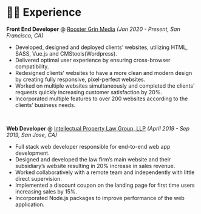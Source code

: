 # 👨‍💻 Experience

**Front End Developer** @ [Rooster Grin Media](https://www.roostergrin.com/) _(Jan 2020 - Present, San Francisco, CA)_

- Developed, designed and deployed clients’ websites, utilizing HTML, SASS, Vue.js and CMStools(Wordpress).
- Delivered optimal user experience by ensuring cross-browser compatibility.
- Redesigned clients’ websites to have a more clean and modern design by creating fully responsive, pixel-perfect websites.
- Worked on multiple websites simultaneously and completed the clients’ requests quickly increasing customer satisfaction by 20%.
- Incorporated multiple features to over 200 websites according to the clients’ business needs.

&nbsp;

**Web Developer** @ [Intellectual Property Law Group, LLP](https://wwww.iplg.com/) _(April 2019 - Sep 2019, San Jose, CA)_

-	Full stack web developer responsible for end-to-end web app development.
-	Designed and developed the law firm’s main website and their subsidiary’s website resulting in 20% increase in sales revenue.
-	Worked collaboratively with a remote team and independently with little direct supervision.
-	Implemented a discount coupon on the landing page for first time users increasing sales by 15%.
-	Incorporated Node.js packages to improve performance of the web application.